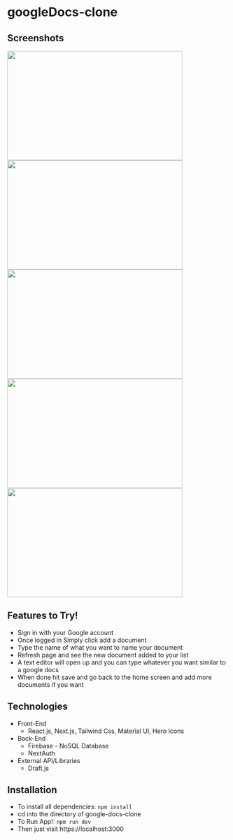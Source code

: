 # googleDocs-clone

## Screenshots
<img src="https://user-images.githubusercontent.com/66042550/142257637-9156aa32-2c98-4441-bc6a-0e29d5db2f1d.png" width="400" height="250"> <img src="https://user-images.githubusercontent.com/66042550/142257688-0377eefa-61df-4706-88c1-e152eb487010.png" width="400" height="250"> <img src="https://user-images.githubusercontent.com/66042550/142257764-b960aa02-2a0f-4576-9b44-241a2471d5dc.png" width="400" height="250"> <img src="https://user-images.githubusercontent.com/66042550/142257865-77eaa2ff-fed6-4e41-8e3f-ff31f348904c.png" width="400" height="250"> <img src="https://user-images.githubusercontent.com/66042550/142257958-5de3ab1f-9056-4ac9-bc32-edff20c9adf8.png" width="400" height="250">


## Features to Try!

- Sign in with your Google account
- Once logged in Simply click add a document
- Type the name of what you want to name your document
- Refresh page and see the new document added to your list
- A text editor will open up and you can type whatever you want similar to a google docs
- When done hit save and go back to the home screen and add more documents if you want

## Technologies

- Front-End
  - React.js, Next.js, Tailwind Css, Material UI, Hero Icons
- Back-End
  - Firebase - NoSQL Database
  - NextAuth
- External API/Libraries
  - Draft.js 
   
## Installation

- To install all dependencies: `npm install`
- cd into the directory of google-docs-clone
- To Run App!: `npm run dev`
- Then just visit https://localhost:3000

